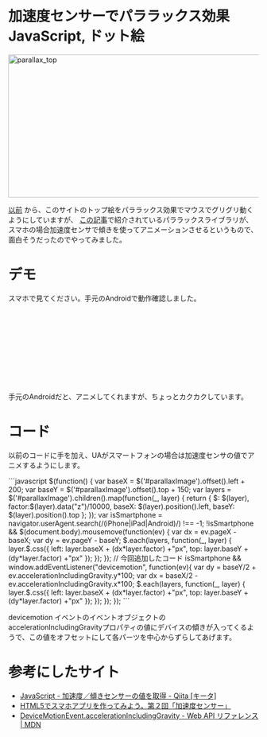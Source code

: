 加速度センサーでパララックス効果
JavaScript, ドット絵
=====
<a href="http://manaten.net/wp-content/uploads/2013/08/parallax_top.png"><img src="http://manaten.net/wp-content/uploads/2013/08/parallax_top.png" alt="parallax_top" width="568" height="288" class="aligncenter size-full wp-image-731" /></a>

[以前](http://manaten.net/archives/427) から、このサイトのトップ絵をパララックス効果でマウスでグリグリ動くようにしていますが、
[この記事](http://coliss.com/articles/build-websites/operation/javascript/jquery-plugin-parallax-js.html)で紹介されているパララックスライブラリが、スマホの場合加速度センサで傾きを使ってアニメーションさせるというもので、面白そうだったのでやってみました。

<!--more-->

# デモ
スマホで見てください。手元のAndroidで動作確認しました。
<style>
<!--
div#parallaxImage { position: relative; width: 200px; height: 150px; }
div#parallaxImage div { position: absolute; background-image: url("http://manaten.net/wp-content/uploads/2013/05/20120418.gif"); display: block; overflow: hidden; }
div#parallaxImage div.bg { left: 10px; top: 0px; width: 180px; height: 150px; background-position: 0px 0px; z-index: 1; }
div#parallaxImage div.picture1 { left: 20px; top: 10px; width: 40px; height: 40px; background-position: -180px 0px; z-index: 2; }
div#parallaxImage div.picture2 { left: 130px; top: 10px; width: 40px; height: 30px; background-position: -180px -40px; z-index: 3; }
div#parallaxImage div.chair1 { left: 40px; top: 60px; width: 30px; height: 50px; background-position: -180px -70px; z-index: 4; }
div#parallaxImage div.chair2 { left: 90px; top: 60px; width: 30px; height: 40px; background-position: -210px -70px; z-index: 5; }
div#parallaxImage div.chair3 { left: 140px; top: 60px; width: 40px; height: 50px; background-position: -220px 0px; z-index: 6; }
div#parallaxImage div.table1 { left: 10px; top: 80px; width: 40px; height: 40px; background-position: -240px -170px; z-index: 7; }
div#parallaxImage div.table2 { left: 110px; top: 80px; width: 50px; height: 40px; background-position: -210px -110px; z-index: 8; }
div#parallaxImage div.dish1 { left: 10px; top: 70px; width: 30px; height: 20px; background-position: -240px -150px; z-index: 9; }
div#parallaxImage div.spoon1 { left: 20px; top: 70px; width: 20px; height: 20px; background-position: -240px -270px; z-index: 10; }
div#parallaxImage div.coffee1 { left: 0px; top: 60px; width: 30px; height: 20px; background-position: -240px -250px; z-index: 11; }
div#parallaxImage div.parfait { left: 140px; top: 50px; width: 30px; height: 40px; background-position: -260px 0px; z-index: 12; }
div#parallaxImage div.blackboard { left: 150px; top: 80px; width: 50px; height: 70px; background-position: -250px -40px; z-index: 13; }
div#parallaxImage div.flower { left: 170px; top: 20px; width: 30px; height: 40px; background-position: -240px -210px; z-index: 14; }
div#parallaxImage div.waitress { left: 20px; top: 0px; width: 140px; height: 150px; background-position: 0px -150px; z-index: 15; }
div#parallaxImage div.dish2 { left: 10px; top: 20px; width: 40px; height: 30px; background-position: -140px -150px; z-index: 16; }
div#parallaxImage div.cake { left: 10px; top: 10px; width: 30px; height: 40px; background-position: -140px -260px; z-index: 17; }
div#parallaxImage div.spoon2 { left: 140px; top: 10px; width: 40px; height: 30px; background-position: -180px -190px; z-index: 18; }
div#parallaxImage div.soda { left: 10px; top: 90px; width: 40px; height: 60px; background-position: -140px -180px; z-index: 19; }
div#parallaxImage div.dish3 { left: 120px; top: 100px; width: 50px; height: 40px; background-position: -180px -150px; z-index: 20; }
div#parallaxImage div.milk { left: 120px; top: 80px; width: 30px; height: 20px; background-position: -140px -240px; z-index: 21; }
div#parallaxImage div.coffee2 { left: 130px; top: 90px; width: 60px; height: 40px; background-position: -180px -240px; z-index: 22; }
-->
</style>

<div id="parallaxImage">
	<div class="bg"         data-z="-600"></div>
	<div class="picture1"   data-z="-570"></div>
	<div class="picture2"   data-z="-530"></div>
	<div class="chair1"     data-z="-500"></div>
	<div class="chair2"     data-z="-480"></div>
	<div class="chair3"     data-z="-450"></div>
	<div class="table1"     data-z="-400"></div>
	<div class="table2"     data-z="-350"></div>
	<div class="dish1"      data-z="-300"></div>
	<div class="spoon1"     data-z="-250"></div>
	<div class="coffee1"    data-z="-200"></div>
	<div class="parfait"    data-z="-150"></div>
	<div class="blackboard" data-z="-100"></div>
	<div class="flower"     data-z="-50"></div>
	<div class="waitress"   data-z="100"></div>
	<div class="dish2"      data-z="200"></div>
	<div class="cake"       data-z="300"></div>
	<div class="spoon2"     data-z="350"></div>
	<div class="soda"       data-z="400"></div>
	<div class="dish3"      data-z="420"></div>
	<div class="milk"       data-z="460"></div>
	<div class="coffee2"    data-z="500"></div>
</div>

<script type="text/javascript" src="http://ajax.googleapis.com/ajax/libs/jquery/1.7.2/jquery.min.js"></script>
<script type='text/javascript'>
$(function() {
	var baseX = $('#parallaxImage').offset().left + 100;
	var baseY = $('#parallaxImage').offset().top  + 75;
	var layers = $('#parallaxImage').children().map(function(_, layer) {
		return {
			$: $(layer),
			factor:$(layer).data("z")/10000,
			baseX: $(layer).position().left,
			baseY: $(layer).position().top
		};
	});
	var isSmartphone = navigator.userAgent.search(/(iPhone|iPad|Android)/) !== -1;
	if(!isSmartphone) { $(document.body).mousemove(function(ev) {
		var dx = ev.pageX - baseX;
		var dy = ev.pageY - baseY;
		$.each(layers, function(_, layer) {
			layer.$.css({
				left: layer.baseX + (dx*layer.factor) +"px",
				top:  layer.baseY + (dy*layer.factor) +"px" });
		});
	});}
	if(isSmartphone) {window.addEventListener("devicemotion", function(ev){
		var dy = baseY/2 + ev.accelerationIncludingGravity.y*100;
		var dx = baseX/2 - ev.accelerationIncludingGravity.x*100;
		$.each(layers, function(_, layer) {
			layer.$.css({
				left: layer.baseX + (dx*layer.factor) +"px",
				top:  layer.baseY + (dy*layer.factor) +"px" });
		});
	});}
});
</script>
手元のAndroidだと、アニメしてくれますが、ちょっとカクカクしています。

# コード
以前のコードに手を加え、UAがスマートフォンの場合は加速度センサの値でアニメするようにします。

<div>```javascript
$(function() {
	var baseX = $('#parallaxImage').offset().left + 200;
	var baseY = $('#parallaxImage').offset().top  + 150;
	var layers = $('#parallaxImage').children().map(function(_, layer) {
		return {
			$: $(layer),
			factor:$(layer).data("z")/10000,
			baseX: $(layer).position().left,
			baseY: $(layer).position().top
		};
	});
	var isSmartphone = navigator.userAgent.search(/(iPhone|iPad|Android)/) !== -1;
	!isSmartphone && $(document.body).mousemove(function(ev) {
		var dx = ev.pageX - baseX;
		var dy = ev.pageY - baseY;
		$.each(layers, function(_, layer) {
			layer.$.css({
				left: layer.baseX + (dx*layer.factor) +"px",
				top:  layer.baseY + (dy*layer.factor) +"px" });
		});
	});
	// 今回追加したコード
	isSmartphone && window.addEventListener("devicemotion", function(ev){
		var dy = baseY/2 + ev.accelerationIncludingGravity.y*100;
		var dx = baseX/2 - ev.accelerationIncludingGravity.x*100;
		$.each(layers, function(_, layer) {
			layer.$.css({
				left: layer.baseX + (dx*layer.factor) +"px",
				top:  layer.baseY + (dy*layer.factor) +"px" });
		});
	});
});
```</div>

devicemotion イベントのイベントオブジェクトのaccelerationIncludingGravityプロパティの値にデバイスの傾きが入ってくるようで、この値をオフセットにして各パーツを中心からずらしてあげます。

# 参考にしたサイト
- [JavaScript - 加速度／傾きセンサーの値を取得 - Qiita [キータ]](http://qiita.com/_shimizu/items/b8d62005e47494117ca6)
- [HTML5でスマホアプリを作ってみよう。第２回「加速度センサー」](http://d.hatena.ne.jp/moto_maka/20120604/1338752269)
- [DeviceMotionEvent.accelerationIncludingGravity - Web API リファレンス | MDN](https://developer.mozilla.org/ja/docs/Web/API/DeviceMotionEvent.accelerationIncludingGravity)
